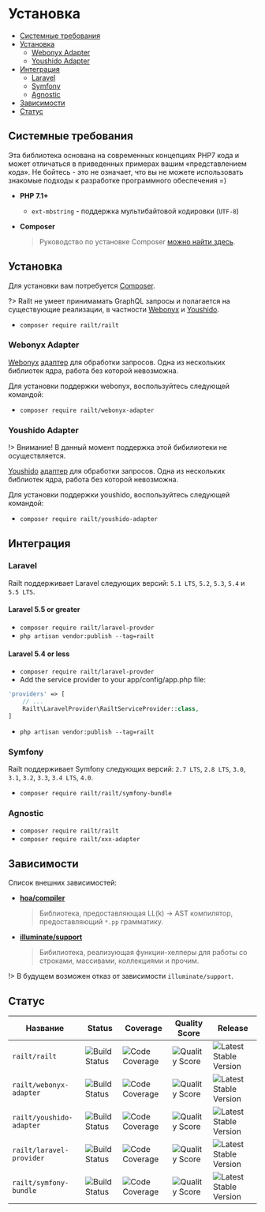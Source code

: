 # Установка

- [Системные требования](/ru/installation#системные-требования)
- [Установка](/ru/installation#установка)
    - [Webonyx Adapter](/ru/installation#webonyx-adapter)
    - [Youshido Adapter](/ru/installation#youshido-adapter)
- [Интеграция](/ru/installation#интеграция)
    - [Laravel](/ru/installation#laravel)
    - [Symfony](/ru/installation#symfony)
    - [Agnostic](/ru/installation#agnostic)
- [Зависимости](/ru/installation#зависимости)
- [Статус](/ru/installation#статус)

## Системные требования

Эта библиотека основана на современных концепциях PHP7 кода и может
отличаться в приведенных примерах вашим «представлением кода».
Не бойтесь - это не означает, что вы не можете использовать знакомые подходы
к разработке программного обеспечения =)

- **PHP 7.1+**
    - `ext-mbstring` - поддержка мультибайтовой кодировки (`UTF-8`)
    
- **Composer**
    > Руководство по установке Composer [можно найти здесь](https://getcomposer.org/download/).

## Установка

Для установки вам потребуется [Composer](https://getcomposer.org/download/).

?> Railt не умеет принимамать GraphQL запросы и полагается на существующие 
реализации, в частности [Webonyx](https://github.com/webonyx/graphql-php) и 
[Youshido](https://github.com/Youshido/GraphQL).

- `composer require railt/railt`

### Webonyx Adapter

[Webonyx](https://github.com/webonyx/graphql-php) [адаптер](https://github.com/railt/webonyx-adapter) 
для обработки запросов. Одна из нескольких библиотек ядра, работа без которой невозможна.

Для установки поддержки webonyx, воспользуйтесь следующей командой:

- `composer require railt/webonyx-adapter`

### Youshido Adapter

!> Внимание! В данный момент поддержка этой бибилиотеки не осуществляется. 

[Youshido](https://github.com/Youshido/GraphQL) [адаптер](https://github.com/railt/youshido-adapter) 
для обработки запросов. Одна из нескольких библиотек ядра, работа без которой невозможна.

Для установки поддержки youshido, воспользуйтесь следующей командой:

- `composer require railt/youshido-adapter`

## Интеграция

### Laravel

Railt поддерживает Laravel следующих версий: `5.1 LTS`, `5.2`, `5.3`, `5.4` и `5.5 LTS`.

#### Laravel 5.5 or greater

- `composer require railt/laravel-provder`
- `php artisan vendor:publish --tag=railt`

#### Laravel 5.4 or less

- `composer require railt/laravel-provder`
- Add the service provider to your app/config/app.php file:
```php
'providers' => [
    // ...
    Railt\LaravelProvider\RailtServiceProvider::class,
]
```
- `php artisan vendor:publish --tag=railt`

### Symfony 

Railt поддерживает Symfony следующих версий: `2.7 LTS`, `2.8 LTS`, `3.0`, `3.1`, `3.2`, `3.3`, `3.4 LTS`, `4.0`.

- `composer require railt/railt/symfony-bundle`

### Agnostic

- `composer require railt/railt`
- `composer require railt/xxx-adapter`
    
## Зависимости

Список внешних зависимостей:

- **[hoa/compiler](https://packagist.org/packages/hoa/compiler)**
    > Библиотека, предоставляющая LL(k) &rarr; AST компилятор, предоставляющий `*.pp` грамматику.
    
- **[illuminate/support](https://packagist.org/packages/illuminate/support)**
    > Бибилиотека, реализующая функции-хелперы для работы со строками, массивами, коллекциями и прочим.
    
!> В будущем возможен отказ от зависимости `illuminate/support`.
    
## Статус

| Название                  | Status        | Coverage      | Quality Score | Release |
|---------------------------|---------------|---------------|---------------|---------|
| `railt/railt`             | ![Build Status](https://travis-ci.org/railt/railt.svg?branch=master)            | ![Code Coverage](https://scrutinizer-ci.com/g/railt/railt/badges/coverage.png?b=master) | ![Quality Score](https://scrutinizer-ci.com/g/railt/railt/badges/quality-score.png?b=master) | ![Latest Stable Version](https://poser.pugx.org/railt/railt/version) |
| `railt/webonyx-adapter`   | ![Build Status](https://travis-ci.org/railt/webonyx-adapter.svg?branch=master)  | ![Code Coverage](https://scrutinizer-ci.com/g/railt/webonyx-adapter/badges/coverage.png?b=master) | ![Quality Score](https://scrutinizer-ci.com/g/railt/webonyx-adapter/badges/quality-score.png?b=master) | ![Latest Stable Version](https://poser.pugx.org/railt/webonyx-adapter/version) |
| `railt/youshido-adapter`  | ![Build Status](https://travis-ci.org/railt/youshido-adapter.svg?branch=master) | ![Code Coverage](https://scrutinizer-ci.com/g/railt/youshido-adapter/badges/coverage.png?b=master) | ![Quality Score](https://scrutinizer-ci.com/g/railt/youshido-adapter/badges/quality-score.png?b=master) | ![Latest Stable Version](https://poser.pugx.org/railt/youshido-adapter/version) |
| `railt/laravel-provider`  | ![Build Status](https://travis-ci.org/railt/laravel-provider.svg?branch=master) | ![Code Coverage](https://scrutinizer-ci.com/g/railt/laravel-provider/badges/coverage.png?b=master) | ![Quality Score](https://scrutinizer-ci.com/g/railt/laravel-provider/badges/quality-score.png?b=master) | ![Latest Stable Version](https://poser.pugx.org/railt/laravel-provider/version) |
| `railt/symfony-bundle`          | ![Build Status](https://travis-ci.org/railt/symfony-bundle.svg?branch=master)   | ![Code Coverage](https://scrutinizer-ci.com/g/railt/symfony-bundle/badges/coverage.png?b=master) | ![Quality Score](https://scrutinizer-ci.com/g/railt/symfony-bundle/badges/quality-score.png?b=master) | ![Latest Stable Version](https://poser.pugx.org/railt/symfony-bundle/version) |
